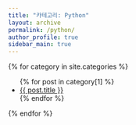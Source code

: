 ```yaml
---
title: "카테고리: Python"
layout: archive
permalink: /python/
author_profile: true
sidebar_main: true
---
```


<div class="grid__wrapper">
{% for category in site.categories %}
    <ul>
    {% for post in category[1] %}
        <li><a href="{{ post.url }}">{{ post.title }}</a></li>
    {% endfor %}
    </ul>
{% endfor %}
</div>